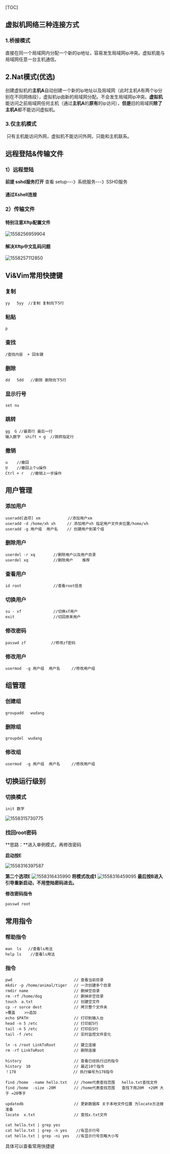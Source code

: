 [TOC]
## 虚拟机网络三种连接方式

### 1.桥接模式

​	直接在同一个局域网内分配一个新的ip地址，容易发生局域网ip冲突。虚拟机能与局域网任意一台主机通信。

## 2.Nat模式(优选)

​	创建虚拟机的**主机A**自动创建一个新的ip地址以及局域网（此时主机A有两个ip分别在不同网络段），虚拟机ip由新的局域网分配。不会发生局域网ip冲突。**虚拟机**能访问之前局域网任何主机（通过**主机A**的**原有**的ip访问），**但是**旧的局域网**除了主机A**都不能访问虚拟机。

### 3.仅主机模式

​	只有主机能访问外网，虚拟机不能访问外网，只能和主机联系。



## 远程登陆&传输文件

### 1）远程登陆

**前提 sshd服务打开**  查看   setup---》系统服务---》SSHD服务

#### 通过Xshell连接

### 2）传输文件

#### 特别注意Xftp配置文件

![1558256959904](..\..\0.image\1558256959904.png)

#### 解决Xftp中文乱码问题

![1558257112850](..\..\0.image\1558257112850.png)



## Vi&Vim常用快捷键

### 复制

```
yy   5yy  //复制 复制向下5行
```

### 粘贴

```
p
```

### 查找

```
/查找内容  + 回车键  
```

### 删除

```
dd   5dd   //删除 删除向下5行
```

### 显示行号

```
set nu
```

### 跳转

```
gg  G //最首行 最后一行
输入数字  shift + g  //跳转指定行
```

### 撤销

```
u    //撤回
U    //撤回上个u操作
Ctrl + r   //撤销上一步操作
```



## 用户管理

### 添加用户

```   //
useradd[选项] xm            //添加用户xm
useradd -d /home/xh xh     // 添加用户xh 指定用户文件夹位置/home/xh
useradd -g 用户组  用户名    // 创建用户到某个组
```

### 删除用户

```
userdel -r xq        //删除用户以及用户目录  
userdel xq           //删除用户    推荐
```

### 查看用户

```
id root              //查看root信息
```

### 切换用户

```
su - xf              //切换xf用户
exit                 //切回原来用户
```

### 修改密码

```
passwd zf           //修改zf密码
```

### 修改用户

```
usermod  -g 用户组  用户名     //修改用户组
```



## 组管理

### 创建组

```
groupadd   wudang   
```

### 删除组

```
groupdel  wudang
```

### 修改组

```
usermod  -g 用户组  用户名     //修改用户组
```

## 切换运行级别

### 切换模式

```
init 数字   
```

![1558315730775](..\..\0.image\1558315730775.png)

### 找回root密码

**思路：**进入单例模式，再修改密码

**启动按E**

![1558316397587](..\..\0.image\1558316397587.png)

**第二个选项E**
![1558316435990](..\..\0.image\1558316435990.png)
**将模式改成1**
![1558316459095](..\..\0.image\1558316459095.png)
**最后按B进入引导重新启动，不用登陆密码进去。**

**修改密码指令**

```
passwd root
```

## 常用指令

### 帮助指令

```
man  ls   //查看ls用法
help ls    //查看ls用法
```

### 指令

```
pwd                           // 查看当前目录
mkdir -p /home/animal/tiger   // 一次创建多个目录
rmdir name                    // 删掉空目录
rm -rf /home/dog              // 删掉非空目录
touch  a.txt                  // 创建空文件
cp -r sorce dest              // 拷贝整个文件夹
>覆盖    >>追加
echo $PATH                    // 打印到输入台
head -n 5 /etc                // 打印前5行
tail -n 5 /etc                // 打印后5行
tail -f /etc                  // 实时监控文件变化

ln -s /root LinkToRoot        // 建立连接
rm -rf LinkToRoot             // 删除连接

history                       // 查看已经执行过的指令
history  10                   // 最近10个指令
！178                         // 执行编号为178指令

find /home  -name hello.txt   // /home代表查找范围   hello.txt查找文件
find /home  -size -20M        // /home代表查找范围   查找下雨20M  +20M 大于 =20等于

updatedb                      // 更新数据库 关于本地文件位置 为locate方法做准备
locate  x.txt                 // 查找x.txt文件

cat hello.txt | grep yes
cat hello.txt | grep -n yes    //有显示行号
cat hello.txt | grep -ni yes   //有显示行号忽略大小写
```

具体可以查看常用快捷键

